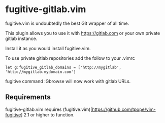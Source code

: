 # fugitive-gitlab.vim

fugitive.vim is undoubtedly the best Git wrapper of all time.

This plugin allows you to use it with https://gitlab.com or your own
private gitlab instance.

Install it as you would install fugitive.vim.

To use private gitlab repositories add the follow to your .vimrc

    let g:fugitive_gitlab_domains = ['http://mygitlab', 'http://mygitlab.mydomain.com']

fugitive command :Gbrowse will now work with gitlab URLs.

## Requirements

fugitive-gitlab.vim requires (fugitive.vim)[https://github.com/tpope/vim-fugitive] 2.1 or higher to function.
